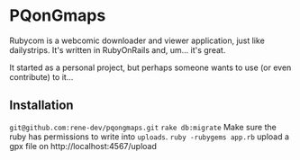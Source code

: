 PQonGmaps
=======

Rubycom is a webcomic downloader and viewer application, just like dailystrips.
It's written in RubyOnRails and, um... it's great.

It started as a personal project, but perhaps someone wants to use (or even contribute) to it...


Installation
------------

`git@github.com:rene-dev/pqongmaps.git` 
`rake db:migrate`
Make sure the ruby has permissions to write into `uploads`.
`ruby -rubygems app.rb`
upload a gpx file on http://localhost:4567/upload
